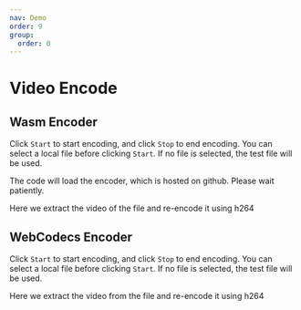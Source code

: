 ```yaml
---
nav: Demo
order: 9
group:
  order: 0
---
```


# Video Encode

## Wasm Encoder

Click ```Start``` to start encoding, and click ```Stop``` to end encoding. You can select a local file before clicking ```Start```. If no file is selected, the test file will be used.

The code will load the encoder, which is hosted on github. Please wait patiently.

Here we extract the video of the file and re-encode it using h264

<code src="./video-encode-wasm.tsx"></code>

## WebCodecs Encoder

Click ```Start``` to start encoding, and click ```Stop``` to end encoding. You can select a local file before clicking ```Start```. If no file is selected, the test file will be used.

Here we extract the video from the file and re-encode it using h264

<code src="./video-encode-webcodecs.tsx"></code>
